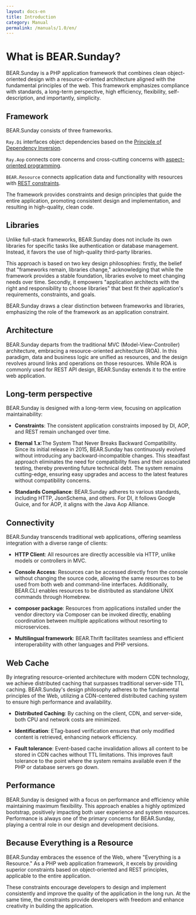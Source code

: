 ```yaml
---
layout: docs-en
title: Introduction
category: Manual
permalink: /manuals/1.0/en/
---
```


# What is BEAR.Sunday?

BEAR.Sunday is a PHP application framework that combines clean object-oriented design with a resource-oriented architecture aligned with the fundamental principles of the web. This framework emphasizes compliance with standards, a long-term perspective, high efficiency, flexibility, self-description, and importantly, simplicity.

## Framework

BEAR.Sunday consists of three frameworks.

`Ray.Di` interfaces object dependencies based on the [Principle of Dependency Inversion](http://en.wikipedia.org/wiki/Dependency_inversion_principle).

`Ray.Aop` connects core concerns and cross-cutting concerns with [aspect-oriented programming](http://en.wikipedia.org/wiki/Aspect-oriented_programming).

`BEAR.Resource` connects application data and functionality with resources with [REST constraints](https://en.wikipedia.org/wiki/Representational_state_transfer).

The framework provides constraints and design principles that guide the entire application, promoting consistent design and implementation, and resulting in high-quality, clean code.

## Libraries

Unlike full-stack frameworks, BEAR.Sunday does not include its own libraries for specific tasks like authentication or database management. Instead, it favors the use of high-quality third-party libraries.

This approach is based on two key design philosophies: firstly, the belief that "frameworks remain, libraries change," acknowledging that while the framework provides a stable foundation, libraries evolve to meet changing needs over time. Secondly, it empowers "application architects with the right and responsibility to choose libraries" that best fit their application's requirements, constraints, and goals.

BEAR.Sunday draws a clear distinction between frameworks and libraries, emphasizing the role of the framework as an application constraint.

## Architecture

BEAR.Sunday departs from the traditional MVC (Model-View-Controller) architecture, embracing a resource-oriented architecture (ROA). In this paradigm, data and business logic are unified as resources, and the design revolves around links and operations on those resources. While ROA is commonly used for REST API design, BEAR.Sunday extends it to the entire web application.

## Long-term perspective

BEAR.Sunday is designed with a long-term view, focusing on application maintainability:

- **Constraints**: The consistent application constraints imposed by DI, AOP, and REST remain unchanged over time.

- **Eternal 1.x**:The System That Never Breaks Backward Compatibility. Since its initial release in 2015, BEAR.Sunday has continuously evolved without introducing any backward-incompatible changes. This steadfast approach eliminates the need for compatibility fixes and their associated testing, thereby preventing future technical debt. The system remains cutting-edge, ensuring easy upgrades and access to the latest features without compatibility concerns.

- **Standards Compliance**: BEAR.Sunday adheres to various standards, including HTTP, JsonSchema, and others. For DI, it follows Google Guice, and for AOP, it aligns with the Java Aop Alliance.

## Connectivity

BEAR.Sunday transcends traditional web applications, offering seamless integration with a diverse range of clients:

- **HTTP Client**: All resources are directly accessible via HTTP, unlike models or controllers in MVC.

- **Console Access**:
  Resources can be accessed directly from the console without changing the source code, allowing the same resources to be used from both web and command-line interfaces. Additionally, BEAR.CLI enables resources to be distributed as standalone UNIX commands through Homebrew.

- **composer package**: Resources from applications installed under the vendor directory via Composer can be invoked directly, enabling coordination between multiple applications without resorting to microservices.

- **Multilingual framework**: BEAR.Thrift facilitates seamless and efficient interoperability with other languages and PHP versions.

## Web Cache

By integrating resource-oriented architecture with modern CDN technology, we achieve distributed caching that surpasses traditional server-side TTL caching. BEAR.Sunday's design philosophy adheres to the fundamental principles of the Web, utilizing a CDN-centered distributed caching system to ensure high performance and availability.

- **Distributed Caching**: By caching on the client, CDN, and server-side, both CPU and network costs are minimized.

- **Identification**: ETag-based verification ensures that only modified content is retrieved, enhancing network efficiency.

- **Fault tolerance**: Event-based cache invalidation allows all content to be stored in CDN caches without TTL limitations. This improves fault tolerance to the point where the system remains available even if the PHP or database servers go down.


## Performance

BEAR.Sunday is designed with a focus on performance and efficiency while maintaining maximum flexibility. This approach enables a highly optimized bootstrap, positively impacting both user experience and system resources. Performance is always one of the primary concerns for BEAR.Sunday, playing a central role in our design and development decisions.

## Because Everything is a Resource

BEAR.Sunday embraces the essence of the Web, where "Everything is a Resource." As a PHP web application framework, it excels by providing superior constraints based on object-oriented and REST principles, applicable to the entire application.

These constraints encourage developers to design and implement consistently and improve the quality of the application in the long run. At the same time, the constraints provide developers with freedom and enhance creativity in building the application.
